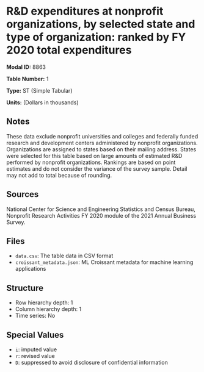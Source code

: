 # R&D expenditures at nonprofit organizations, by selected state and type of organization: ranked by FY 2020 total expenditures

**Modal ID:** 8863

**Table Number:** 1

**Type:** ST (Simple Tabular)

**Units:** (Dollars in thousands)

## Notes

These data exclude nonprofit universities and colleges and federally funded research and development centers administered by nonprofit organizations. Organizations are assigned to states based on their mailing address. States were selected for this table based on large amounts of estimated R&D performed by nonprofit organizations. Rankings are based on point estimates and do not consider the variance of the survey sample. Detail may not add to total because of rounding.

## Sources

National Center for Science and Engineering Statistics and Census Bureau, Nonprofit Research Activities FY 2020 module of the 2021 Annual Business Survey.

## Files

- `data.csv`: The table data in CSV format
- `croissant_metadata.json`: ML Croissant metadata for machine learning applications

## Structure

- Row hierarchy depth: 1
- Column hierarchy depth: 1
- Time series: No

## Special Values

- `i`: imputed value
- `r`: revised value
- `D`: suppressed to avoid disclosure of confidential information
